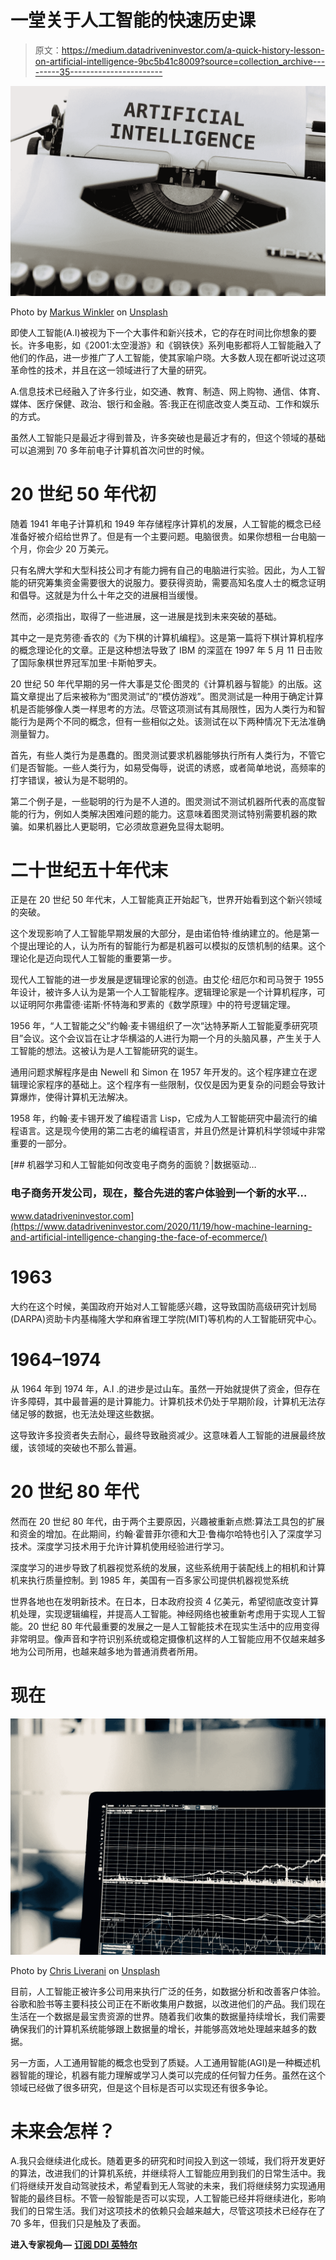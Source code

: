 # 一堂关于人工智能的快速历史课

> 原文：<https://medium.datadriveninvestor.com/a-quick-history-lesson-on-artificial-intelligence-9bc5b41c8009?source=collection_archive---------35----------------------->

![](img/54251acd8aab499606aca6c420dd1a9a.png)

Photo by [Markus Winkler](https://unsplash.com/@markuswinkler?utm_source=medium&utm_medium=referral) on [Unsplash](https://unsplash.com?utm_source=medium&utm_medium=referral)

即使人工智能(A.I)被视为下一个大事件和新兴技术，它的存在时间比你想象的要长。许多电影，如《2001:太空漫游》和《钢铁侠》系列电影都将人工智能融入了他们的作品，进一步推广了人工智能，使其家喻户晓。大多数人现在都听说过这项革命性的技术，并且在这一领域进行了大量的研究。

A.信息技术已经融入了许多行业，如交通、教育、制造、网上购物、通信、体育、媒体、医疗保健、政治、银行和金融。答:我正在彻底改变人类互动、工作和娱乐的方式。

虽然人工智能只是最近才得到普及，许多突破也是最近才有的，但这个领域的基础可以追溯到 70 多年前电子计算机首次问世的时候。

# 20 世纪 50 年代初

随着 1941 年电子计算机和 1949 年存储程序计算机的发展，人工智能的概念已经准备好被介绍给世界了。但是有一个主要问题。电脑很贵。如果你想租一台电脑一个月，你会少 20 万美元。

只有名牌大学和大型科技公司才有能力拥有自己的电脑进行实验。因此，为人工智能的研究筹集资金需要很大的说服力。要获得资助，需要高知名度人士的概念证明和倡导。这就是为什么十年之交的进展相当缓慢。

然而，必须指出，取得了一些进展，这一进展是找到未来突破的基础。

其中之一是克劳德·香农的《为下棋的计算机编程》。这是第一篇将下棋计算机程序的概念理论化的文章。正是这种想法导致了 IBM 的深蓝在 1997 年 5 月 11 日击败了国际象棋世界冠军加里·卡斯帕罗夫。

20 世纪 50 年代早期的另一件大事是艾伦·图灵的《计算机器与智能》的出版。这篇文章提出了后来被称为“图灵测试”的“模仿游戏”。图灵测试是一种用于确定计算机是否能够像人类一样思考的方法。尽管这项测试有其局限性，因为人类行为和智能行为是两个不同的概念，但有一些相似之处。该测试在以下两种情况下无法准确测量智力。

首先，有些人类行为是愚蠢的。图灵测试要求机器能够执行所有人类行为，不管它们是否智能。一些人类行为，如易受侮辱，说谎的诱惑，或者简单地说，高频率的打字错误，被认为是不聪明的。

第二个例子是，一些聪明的行为是不人道的。图灵测试不测试机器所代表的高度智能的行为，例如人类解决困难问题的能力。这意味着图灵测试特别需要机器的欺骗。如果机器比人更聪明，它必须故意避免显得太聪明。

# 二十世纪五十年代末

正是在 20 世纪 50 年代末，人工智能真正开始起飞，世界开始看到这个新兴领域的突破。

这个发现影响了人工智能早期发展的大部分，是由诺伯特·维纳建立的。他是第一个提出理论的人，认为所有的智能行为都是机器可以模拟的反馈机制的结果。这个理论化是迈向现代人工智能的重要第一步。

现代人工智能的进一步发展是逻辑理论家的创造。由艾伦·纽厄尔和司马贺于 1955 年设计，被许多人认为是第一个人工智能程序。逻辑理论家是一个计算机程序，可以证明阿尔弗雷德·诺斯·怀特海和罗素的《数学原理》中的符号逻辑定理。

1956 年，“人工智能之父”约翰·麦卡锡组织了一次“达特茅斯人工智能夏季研究项目”会议。这个会议旨在让才华横溢的人进行为期一个月的头脑风暴，产生关于人工智能的想法。这被认为是人工智能研究的诞生。

通用问题求解程序是由 Newell 和 Simon 在 1957 年开发的。这个程序建立在逻辑理论家程序的基础上。这个程序有一些限制，仅仅是因为更复杂的问题会导致计算爆炸，使得计算机无法解决。

1958 年，约翰·麦卡锡开发了编程语言 Lisp，它成为人工智能研究中最流行的编程语言。这是现今使用的第二古老的编程语言，并且仍然是计算机科学领域中非常重要的一部分。

[](https://www.datadriveninvestor.com/2020/11/19/how-machine-learning-and-artificial-intelligence-changing-the-face-of-ecommerce/) [## 机器学习和人工智能如何改变电子商务的面貌？|数据驱动…

### 电子商务开发公司，现在，整合先进的客户体验到一个新的水平…

www.datadriveninvestor.com](https://www.datadriveninvestor.com/2020/11/19/how-machine-learning-and-artificial-intelligence-changing-the-face-of-ecommerce/) 

# 1963

大约在这个时候，美国政府开始对人工智能感兴趣，这导致国防高级研究计划局(DARPA)资助卡内基梅隆大学和麻省理工学院(MIT)等机构的人工智能研究中心。

# 1964–1974

从 1964 年到 1974 年，A.I .的进步是过山车。虽然一开始就提供了资金，但存在许多障碍，其中最普遍的是计算能力。计算机技术仍处于早期阶段，计算机无法存储足够的数据，也无法处理这些数据。

这导致许多投资者失去耐心，最终导致融资减少。这意味着人工智能的进展最终放缓，该领域的突破也不那么普遍。

# 20 世纪 80 年代

然而在 20 世纪 80 年代，由于两个主要原因，兴趣被重新点燃:算法工具包的扩展和资金的增加。在此期间，约翰·霍普菲尔德和大卫·鲁梅尔哈特也引入了深度学习技术。深度学习技术用于允许计算机使用经验进行学习。

深度学习的进步导致了机器视觉系统的发展，这些系统用于装配线上的相机和计算机来执行质量控制。到 1985 年，美国有一百多家公司提供机器视觉系统

世界各地也在发明新技术。在日本，日本政府投资 4 亿美元，希望彻底改变计算机处理，实现逻辑编程，并提高人工智能。神经网络也被重新考虑用于实现人工智能。20 世纪 80 年代最重要的发展之一是人工智能技术在现实生活中的应用变得非常明显。像声音和字符识别系统或稳定摄像机这样的人工智能应用不仅越来越多地为公司所用，也越来越多地为普通消费者所用。

# 现在

![](img/1ef9fb3fabc7405b9a431b94f3887610.png)

Photo by [Chris Liverani](https://unsplash.com/@chrisliverani?utm_source=medium&utm_medium=referral) on [Unsplash](https://unsplash.com?utm_source=medium&utm_medium=referral)

目前，人工智能正被许多公司用来执行广泛的任务，如数据分析和改善客户体验。谷歌和脸书等主要科技公司正在不断收集用户数据，以改进他们的产品。我们现在生活在一个数据是最宝贵资源的世界。随着我们收集的数据量持续增长，我们需要确保我们的计算机系统能够跟上数据量的增长，并能够高效地处理越来越多的数据。

另一方面，人工通用智能的概念也受到了质疑。人工通用智能(AGI)是一种概述机器智能的理论，机器有能力理解或学习人类可以完成的任何智力任务。虽然在这个领域已经做了很多研究，但是这个目标是否可以实现还有很多争论。

# 未来会怎样？

A.我只会继续进化成长。随着更多的研究和时间投入到这一领域，我们将开发更好的算法，改进我们的计算机系统，并继续将人工智能应用到我们的日常生活中。我们将继续开发自动驾驶技术，希望看到无人驾驶的未来，我们将继续努力实现通用智能的最终目标。不管一般智能是否可以实现，人工智能已经并将继续进化，影响我们的日常生活。我们对这项技术的依赖只会越来越大，尽管这项技术已经存在了 70 多年，但我们只是触及了表面。

**进入专家视角—** [**订阅 DDI 英特尔**](https://datadriveninvestor.com/ddi-intel)